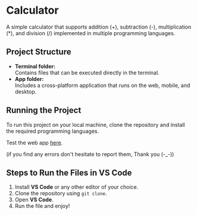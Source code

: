 # Calculator
A simple calculator that supports addition (+), subtraction (-), multiplication (*), and division (/) implemented in multiple programming languages.

## Project Structure
- **Terminal folder:**  
  Contains files that can be executed directly in the terminal.  
- **App folder:**  
  Includes a cross-platform application that runs on the web, mobile, and desktop.

## Running the Project  
To run this project on your local machine, clone the repository and install the required programming languages.  

Test the web app [here](https://serghine-abdelillah.github.io/Calculator/). 

(if you find any errors don't hesitate to report them, Thank you (-_-))

## Steps to Run the Files in VS Code
1. Install **VS Code** or any other editor of your choice.  
2. Clone the repository using `git clone`.  
3. Open **VS Code**.  
4. Run the file and enjoy!  
